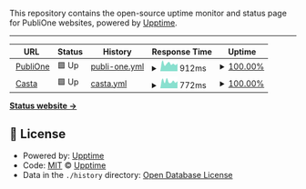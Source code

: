 This repository contains the open-source uptime monitor and status page for PubliOne websites, powered by [Upptime](https://github.com/upptime/upptime).

---

<!--start: status pages-->
<!-- This summary is generated by Upptime (https://github.com/upptime/upptime) -->
<!-- Do not edit this manually, your changes will be overwritten -->
<!-- prettier-ignore -->
| URL | Status | History | Response Time | Uptime |
| --- | ------ | ------- | ------------- | ------ |
| <img alt="" src="https://icons.duckduckgo.com/ip3/publione.it.ico" height="13"> [PubliOne](https://publione.it) | 🟩 Up | [publi-one.yml](https://github.com/LucaRosaldi/p1-uptime-robot/commits/HEAD/history/publi-one.yml) | <details><summary><img alt="Response time graph" src="./graphs/publi-one/response-time-week.png" height="20"> 912ms</summary><br><a href="https://LucaRosaldi.github.io/p1-uptime-robot/history/publi-one"><img alt="Response time 1588" src="https://img.shields.io/endpoint?url=https%3A%2F%2Fraw.githubusercontent.com%2FLucaRosaldi%2Fp1-uptime-robot%2FHEAD%2Fapi%2Fpubli-one%2Fresponse-time.json"></a><br><a href="https://LucaRosaldi.github.io/p1-uptime-robot/history/publi-one"><img alt="24-hour response time 1298" src="https://img.shields.io/endpoint?url=https%3A%2F%2Fraw.githubusercontent.com%2FLucaRosaldi%2Fp1-uptime-robot%2FHEAD%2Fapi%2Fpubli-one%2Fresponse-time-day.json"></a><br><a href="https://LucaRosaldi.github.io/p1-uptime-robot/history/publi-one"><img alt="7-day response time 912" src="https://img.shields.io/endpoint?url=https%3A%2F%2Fraw.githubusercontent.com%2FLucaRosaldi%2Fp1-uptime-robot%2FHEAD%2Fapi%2Fpubli-one%2Fresponse-time-week.json"></a><br><a href="https://LucaRosaldi.github.io/p1-uptime-robot/history/publi-one"><img alt="30-day response time 974" src="https://img.shields.io/endpoint?url=https%3A%2F%2Fraw.githubusercontent.com%2FLucaRosaldi%2Fp1-uptime-robot%2FHEAD%2Fapi%2Fpubli-one%2Fresponse-time-month.json"></a><br><a href="https://LucaRosaldi.github.io/p1-uptime-robot/history/publi-one"><img alt="1-year response time 1519" src="https://img.shields.io/endpoint?url=https%3A%2F%2Fraw.githubusercontent.com%2FLucaRosaldi%2Fp1-uptime-robot%2FHEAD%2Fapi%2Fpubli-one%2Fresponse-time-year.json"></a></details> | <details><summary><a href="https://LucaRosaldi.github.io/p1-uptime-robot/history/publi-one">100.00%</a></summary><a href="https://LucaRosaldi.github.io/p1-uptime-robot/history/publi-one"><img alt="All-time uptime 98.20%" src="https://img.shields.io/endpoint?url=https%3A%2F%2Fraw.githubusercontent.com%2FLucaRosaldi%2Fp1-uptime-robot%2FHEAD%2Fapi%2Fpubli-one%2Fuptime.json"></a><br><a href="https://LucaRosaldi.github.io/p1-uptime-robot/history/publi-one"><img alt="24-hour uptime 100.00%" src="https://img.shields.io/endpoint?url=https%3A%2F%2Fraw.githubusercontent.com%2FLucaRosaldi%2Fp1-uptime-robot%2FHEAD%2Fapi%2Fpubli-one%2Fuptime-day.json"></a><br><a href="https://LucaRosaldi.github.io/p1-uptime-robot/history/publi-one"><img alt="7-day uptime 100.00%" src="https://img.shields.io/endpoint?url=https%3A%2F%2Fraw.githubusercontent.com%2FLucaRosaldi%2Fp1-uptime-robot%2FHEAD%2Fapi%2Fpubli-one%2Fuptime-week.json"></a><br><a href="https://LucaRosaldi.github.io/p1-uptime-robot/history/publi-one"><img alt="30-day uptime 100.00%" src="https://img.shields.io/endpoint?url=https%3A%2F%2Fraw.githubusercontent.com%2FLucaRosaldi%2Fp1-uptime-robot%2FHEAD%2Fapi%2Fpubli-one%2Fuptime-month.json"></a><br><a href="https://LucaRosaldi.github.io/p1-uptime-robot/history/publi-one"><img alt="1-year uptime 97.97%" src="https://img.shields.io/endpoint?url=https%3A%2F%2Fraw.githubusercontent.com%2FLucaRosaldi%2Fp1-uptime-robot%2FHEAD%2Fapi%2Fpubli-one%2Fuptime-year.json"></a></details>
| <img alt="" src="https://icons.duckduckgo.com/ip3/casta.com.ico" height="13"> [Casta](https://casta.com) | 🟩 Up | [casta.yml](https://github.com/LucaRosaldi/p1-uptime-robot/commits/HEAD/history/casta.yml) | <details><summary><img alt="Response time graph" src="./graphs/casta/response-time-week.png" height="20"> 772ms</summary><br><a href="https://LucaRosaldi.github.io/p1-uptime-robot/history/casta"><img alt="Response time 1080" src="https://img.shields.io/endpoint?url=https%3A%2F%2Fraw.githubusercontent.com%2FLucaRosaldi%2Fp1-uptime-robot%2FHEAD%2Fapi%2Fcasta%2Fresponse-time.json"></a><br><a href="https://LucaRosaldi.github.io/p1-uptime-robot/history/casta"><img alt="24-hour response time 647" src="https://img.shields.io/endpoint?url=https%3A%2F%2Fraw.githubusercontent.com%2FLucaRosaldi%2Fp1-uptime-robot%2FHEAD%2Fapi%2Fcasta%2Fresponse-time-day.json"></a><br><a href="https://LucaRosaldi.github.io/p1-uptime-robot/history/casta"><img alt="7-day response time 772" src="https://img.shields.io/endpoint?url=https%3A%2F%2Fraw.githubusercontent.com%2FLucaRosaldi%2Fp1-uptime-robot%2FHEAD%2Fapi%2Fcasta%2Fresponse-time-week.json"></a><br><a href="https://LucaRosaldi.github.io/p1-uptime-robot/history/casta"><img alt="30-day response time 870" src="https://img.shields.io/endpoint?url=https%3A%2F%2Fraw.githubusercontent.com%2FLucaRosaldi%2Fp1-uptime-robot%2FHEAD%2Fapi%2Fcasta%2Fresponse-time-month.json"></a><br><a href="https://LucaRosaldi.github.io/p1-uptime-robot/history/casta"><img alt="1-year response time 1100" src="https://img.shields.io/endpoint?url=https%3A%2F%2Fraw.githubusercontent.com%2FLucaRosaldi%2Fp1-uptime-robot%2FHEAD%2Fapi%2Fcasta%2Fresponse-time-year.json"></a></details> | <details><summary><a href="https://LucaRosaldi.github.io/p1-uptime-robot/history/casta">100.00%</a></summary><a href="https://LucaRosaldi.github.io/p1-uptime-robot/history/casta"><img alt="All-time uptime 99.71%" src="https://img.shields.io/endpoint?url=https%3A%2F%2Fraw.githubusercontent.com%2FLucaRosaldi%2Fp1-uptime-robot%2FHEAD%2Fapi%2Fcasta%2Fuptime.json"></a><br><a href="https://LucaRosaldi.github.io/p1-uptime-robot/history/casta"><img alt="24-hour uptime 100.00%" src="https://img.shields.io/endpoint?url=https%3A%2F%2Fraw.githubusercontent.com%2FLucaRosaldi%2Fp1-uptime-robot%2FHEAD%2Fapi%2Fcasta%2Fuptime-day.json"></a><br><a href="https://LucaRosaldi.github.io/p1-uptime-robot/history/casta"><img alt="7-day uptime 100.00%" src="https://img.shields.io/endpoint?url=https%3A%2F%2Fraw.githubusercontent.com%2FLucaRosaldi%2Fp1-uptime-robot%2FHEAD%2Fapi%2Fcasta%2Fuptime-week.json"></a><br><a href="https://LucaRosaldi.github.io/p1-uptime-robot/history/casta"><img alt="30-day uptime 100.00%" src="https://img.shields.io/endpoint?url=https%3A%2F%2Fraw.githubusercontent.com%2FLucaRosaldi%2Fp1-uptime-robot%2FHEAD%2Fapi%2Fcasta%2Fuptime-month.json"></a><br><a href="https://LucaRosaldi.github.io/p1-uptime-robot/history/casta"><img alt="1-year uptime 99.68%" src="https://img.shields.io/endpoint?url=https%3A%2F%2Fraw.githubusercontent.com%2FLucaRosaldi%2Fp1-uptime-robot%2FHEAD%2Fapi%2Fcasta%2Fuptime-year.json"></a></details>

<!--end: status pages-->

[**Status website →**](https://lucarosaldi.github.io/p1-uptime-robot/)

## 📄 License

- Powered by: [Upptime](https://github.com/upptime/upptime)
- Code: [MIT](./LICENSE) © [Upptime](https://upptime.js.org)
- Data in the `./history` directory: [Open Database License](https://opendatacommons.org/licenses/odbl/1-0/)
